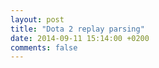 ```yaml
---
layout: post
title: "Dota 2 replay parsing"
date: 2014-09-11 15:14:00 +0200
comments: false
---
```

